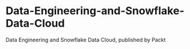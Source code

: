# Data-Engineering-and-Snowflake-Data-Cloud
Data Engineering and Snowflake Data Cloud, published by Packt
